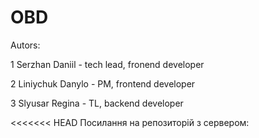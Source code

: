 # OBD
Autors:

1 Serzhan Daniil - tech lead, fronend developer

2 Liniychuk Danylo - PM, frontend developer

3 Slyusar Regina - TL, backend developer

<<<<<<< HEAD Посилання на репозиторій з сервером: 
